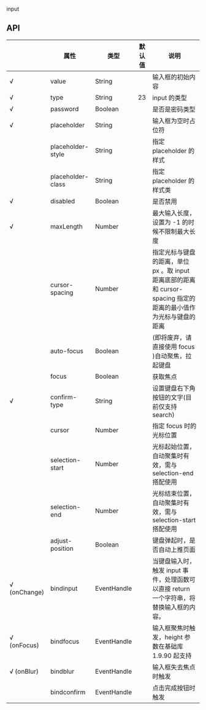 input

## API

|              | 属性              | 类型        | 默认值 | 说明                                                                                                            |
| ------------ | ----------------- | ----------- | ------ | --------------------------------------------------------------------------------------------------------------- |
| √            | value             | String      |        | 输入框的初始内容                                                                                                |
| √            | type              | String      | 23     | input 的类型                                                                                                    |
| √            | password          | Boolean       |        | 是否是密码类型                                                                                                  |
| √            | placeholder       | String      |        | 输入框为空时占位符                                                                                              |
|              | placeholder-style | String      |        | 指定 placeholder 的样式                                                                                         |
|              | placeholder-class | String      |        | 指定 placeholder 的样式类                                                                                       |
| √            | disabled          | Boolean     |        | 是否禁用                                                                                                        |
| √            | maxLength         | Number      |        | 最大输入长度，设置为 -1 的时候不限制最大长度                                                                    |
|              | cursor-spacing    | Number      |        | 指定光标与键盘的距离，单位 px 。取 input 距离底部的距离和 cursor-spacing 指定的距离的最小值作为光标与键盘的距离 |
|              | auto-focus        | Boolean     |        | (即将废弃，请直接使用 focus )自动聚焦，拉起键盘                                                                 |
|              | focus             | Boolean     |        | 获取焦点                                                                                                        |
|     √           | confirm-type      | String      |        | 设置键盘右下角按钮的文字(目前仅支持search)                                                                                        |
|              | cursor            | Number      |        | 指定 focus 时的光标位置                                                                                         |
|              | selection-start   | Number      |        | 光标起始位置，自动聚集时有效，需与 selection-end 搭配使用                                                       |
|              | selection-end     | Number      |        | 光标结束位置，自动聚集时有效，需与 selection-start 搭配使用                                                     |
|              | adjust-position   | Boolean     |        | 键盘弹起时，是否自动上推页面                                                                                    |
| √ (onChange) | bindinput         | EventHandle |        | 当键盘输入时，触发 input 事件，处理函数可以直接 return 一个字符串，将替换输入框的内容。                         |
| √ (onFocus)  | bindfocus         | EventHandle |        | 输入框聚焦时触发，height 参数在基础库 1.9.90 起支持                                                             |
| √ (onBlur)   | bindblur          | EventHandle |        | 输入框失去焦点时触发                                                                                            |
|              | bindconfirm       | EventHandle |        | 点击完成按钮时触发                                                                                              |
